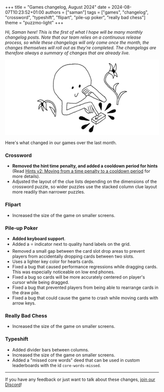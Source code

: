 +++
title = "Games changelog, August 2024"
date = 2024-08-07T10:23:52+01:00
authors = ["saman"]
tags = ["games", "changelog", "crossword", "typeshift", "flipart", "pile-up poker", "really bad chess"]
theme = "puzzmo-light"
+++

_Hi, Saman here! This is the first of what I hope will be many monthly changelog posts. Note that our team relies on a continuous release process, so while these changelogs will only come once the month, the changes themselves will roll out as they're completed. The changelogs are therefore always a summary of changes that are already live._

![An illustration of Puzzmo pressing a button while relaxing between a couple flowers](button-presser.png)

Here's what changed in our games over the last month.

### Crossword

- __Removed the hint time penalty, and added a cooldown period for hints__ (Read [Hints v2: Moving from a time penalty to a cooldown period](https://blog.puzzmo.com/posts/2024/07/22/hints-v2/) for more details).
- Adjusted the layout of the clue lists depending on the dimensions of the crossword puzzle, so wider puzzles use the stacked column clue layout more readily than narrower puzzles.

### Flipart

- Increased the size of the game on smaller screens.

### Pile-up Poker

- __Added keyboard support__.
- Added a ⭐️ indicator next to quality hand labels on the grid.
- Removed a small gap between the card slot drop areas to prevent players from accidentally dropping cards between two slots.
- Uses a lighter key color for hearts cards.
- Fixed a bug that caused performance regressions while dragging cards. This was especially noticeable on low end phones.
- Fixed a bug so cards will be more accurately centered on player's cursor while being dragged.
- Fixed a bug that prevented players from being able to rearrange cards in the draw pile.
- Fixed a bug that could cause the game to crash while moving cards with arrow keys.

### Really Bad Chess

- Increased the size of the game on smaller screens.

### Typeshift

- Added divider bars between columns.
- Increased the size of the game on smaller screens.
- Added a "missed core words" deed that can be used in custom leaderboards with the id `core-words-missed`.

---

If you have any feedback or just want to talk about these changes, [join our Discord](https://discord.gg/puzzmo)!